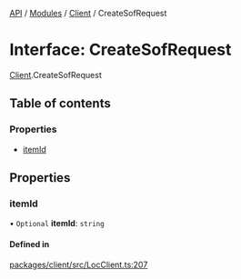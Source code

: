 [API](../API.md) / [Modules](../modules.md) / [Client](../modules/Client.md) / CreateSofRequest

# Interface: CreateSofRequest

[Client](../modules/Client.md).CreateSofRequest

## Table of contents

### Properties

- [itemId](Client.CreateSofRequest.md#itemid)

## Properties

### itemId

• `Optional` **itemId**: `string`

#### Defined in

[packages/client/src/LocClient.ts:207](https://github.com/logion-network/logion-api/blob/main/packages/client/src/LocClient.ts#L207)
